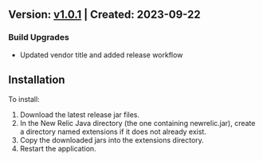 ## Version: [v1.0.1](https://github.com/newrelic-experimental/newrelic-java-r2dbc-proxy/releases/tag/v1.0.1) | Created: 2023-09-22
### Build Upgrades

- Updated vendor title and added release workflow


## Installation

To install:

1. Download the latest release jar files.
2. In the New Relic Java directory (the one containing newrelic.jar), create a directory named extensions if it does not already exist.
3. Copy the downloaded jars into the extensions directory.
4. Restart the application.   

